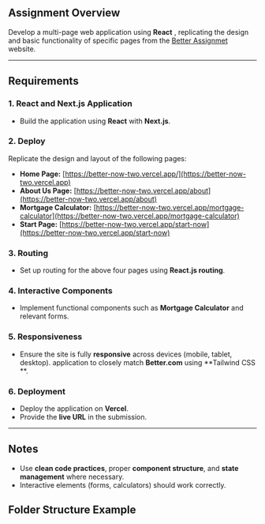  
## Assignment Overview

Develop a multi-page web application using **React** , replicating the design and basic functionality of specific pages from the [Better Assignmet ](https://better-now-two.vercel.app) website.

---

## Requirements

### 1. React and Next.js Application
- Build the application using **React** with **Next.js**.

### 2. Deploy 
Replicate the design and layout of the following pages:
- **Home Page:** [https://better-now-two.vercel.app/](https://better-now-two.vercel.app)
- **About Us Page:** [https://better-now-two.vercel.app/about](https://better-now-two.vercel.app/about)
- **Mortgage Calculator:** [https://better-now-two.vercel.app/mortgage-calculator](https://better-now-two.vercel.app/mortgage-calculator)
- **Start Page:** [https://better-now-two.vercel.app/start-now](https://better-now-two.vercel.app/start-now)

### 3. Routing
- Set up routing for the above four pages using **React.js routing**.

### 4. Interactive Components
- Implement functional components such as **Mortgage Calculator** and relevant forms.

### 5. Responsiveness
- Ensure the site is fully **responsive** across devices (mobile, tablet, desktop).
 application to closely match **Better.com** using **Tailwind CSS **.

### 6. Deployment
- Deploy the application on **Vercel**.
- Provide the **live URL** in the submission.

---

## Notes 
- Use **clean code practices**, proper **component structure**, and **state management** where necessary.
- Interactive elements (forms, calculators) should work correctly.
 


## Folder Structure Example

